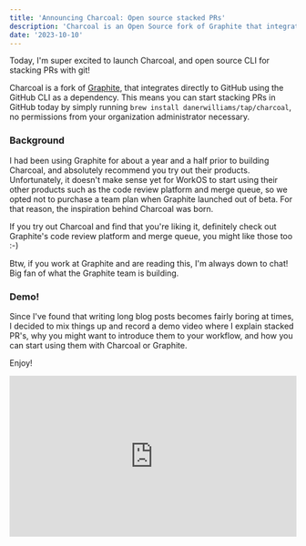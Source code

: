 ```yaml
---
title: 'Announcing Charcoal: Open source stacked PRs'
description: 'Charcoal is an Open Source fork of Graphite that integrates with the GitHub CLI to allow you to start stacking PRs using git and GitHub for free.'
date: '2023-10-10'
---
```


Today, I'm super excited to launch Charcoal, and open source CLI for stacking PRs with git!

Charcoal is a fork of [Graphite](https://graphite.dev), that integrates directly to GitHub using the GitHub CLI as a dependency. 
This means you can start stacking PRs in GitHub today by simply running `brew install danerwilliams/tap/charcoal`, no permissions from your organization administrator necessary.

### Background

I had been using Graphite for about a year and a half prior to building Charcoal, and absolutely recommend you try out their products. 
Unfortunately, it doesn't make sense yet for WorkOS to start using their other products such as the code review platform and merge queue, so we opted not to purchase a team plan when Graphite launched out of beta. For that reason, the inspiration behind Charcoal was born. 

If you try out Charcoal and find that you're liking it, definitely check out Graphite's code review platform and merge queue, you might like those too :-)

Btw, if you work at Graphite and are reading this, I'm always down to chat! Big fan of what the Graphite team is building.

### Demo!

Since I've found that writing long blog posts becomes fairly boring at times, I decided to mix things up and record a demo video where I explain stacked PR's, why you might want to introduce them to your workflow, and how you can start using them with Charcoal or Graphite.

Enjoy!

<div style="position: relative; overflow: hidden; width: 100%; padding-top: 56.25%;">
    <iframe style="position: absolute; top: 0; left: 0; width: 100%; height: 100%;" src="https://www.youtube.com/embed/DO94ezNiLTY?si=TyhB6iWy7GAq_3Dl" title="YouTube video player" frameborder="0" allow="accelerometer; autoplay; clipboard-write; encrypted-media; gyroscope; picture-in-picture; web-share" allowfullscreen></iframe>
</div>

